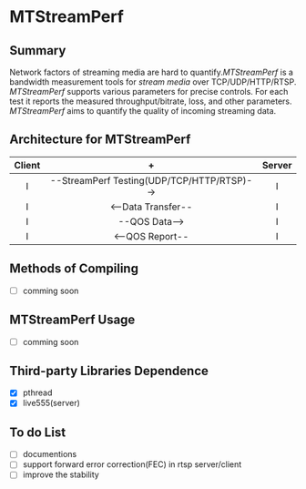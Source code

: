 # MTStreamPerf

## Summary
Network factors of streaming media are hard to quantify.*MTStreamPerf* is a bandwidth measurement tools for *stream media* over TCP/UDP/HTTP/RTSP. *MTStreamPerf* supports various parameters for precise controls. For each test it reports the measured throughput/bitrate, loss, and other parameters. *MTStreamPerf* aims to quantify the quality of incoming streaming data. 

## Architecture for MTStreamPerf

Client | + | Server
:---:|:------:|:---:
I | --StreamPerf Testing(UDP/TCP/HTTP/RTSP)--> |I
I |<--Data Transfer--|I
I | --QOS Data-->| I
I |<--QOS Report--|I

## Methods of Compiling
- [ ] comming soon

## MTStreamPerf Usage
- [ ] comming soon

## Third-party Libraries  Dependence
- [x] pthread
- [x] live555(server)

## To do List
- [ ] documentions
- [ ] support forward error correction(FEC) in rtsp server/client
- [ ] improve the stability
